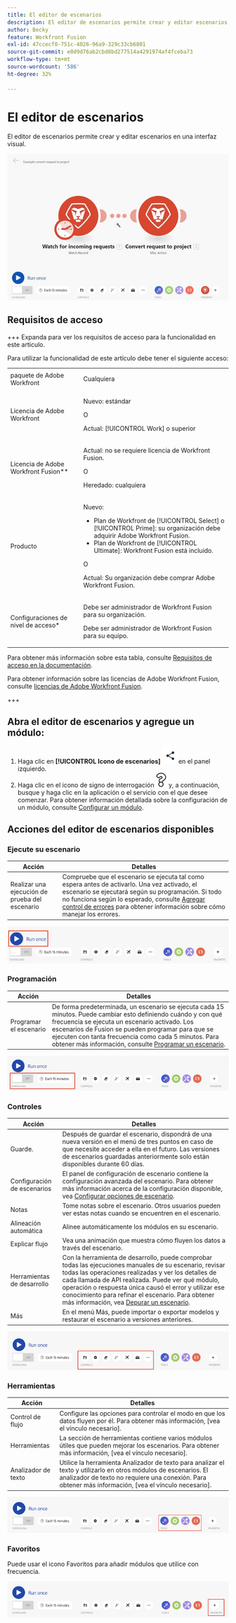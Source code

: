 ```yaml
---
title: El editor de escenarios
description: El editor de escenarios permite crear y editar escenarios en una interfaz visual.
author: Becky
feature: Workfront Fusion
exl-id: 47ccecf0-751c-4026-96a9-329c33cb6801
source-git-commit: e0d9d76ab2cbd8bd277514a4291974af4fceba73
workflow-type: tm+mt
source-wordcount: '586'
ht-degree: 32%

---
```


# El editor de escenarios

El editor de escenarios permite crear y editar escenarios en una interfaz visual.

![Editor de escenarios](assets/scenario-editor.jpg)

## Requisitos de acceso

+++ Expanda para ver los requisitos de acceso para la funcionalidad en este artículo.

Para utilizar la funcionalidad de este artículo debe tener el siguiente acceso:

<table style="table-layout:auto">
 <col> 
 <col> 
 <tbody> 
  <tr> 
   <td role="rowheader">paquete de Adobe Workfront</td> 
   <td> <p>Cualquiera</p> </td> 
  </tr> 
  <tr data-mc-conditions=""> 
   <td role="rowheader">Licencia de Adobe Workfront</td> 
   <td> <p>Nuevo: estándar</p><p>O</p><p>Actual: [!UICONTROL Work] o superior</p> </td> 
  </tr> 
  <tr> 
   <td role="rowheader">Licencia de Adobe Workfront Fusion**</td> 
   <td>
   <p>Actual: no se requiere licencia de Workfront Fusion.</p>
   <p>O</p>
   <p>Heredado: cualquiera </p>
   </td> 
  </tr> 
  <tr> 
   <td role="rowheader">Producto</td> 
   <td>
   <p>Nuevo:</p> <ul><li>Plan de Workfront de [!UICONTROL Select] o [!UICONTROL Prime]: su organización debe adquirir Adobe Workfront Fusion.</li><li>Plan de Workfront de [!UICONTROL Ultimate]: Workfront Fusion está incluido.</li></ul>
   <p>O</p>
   <p>Actual: Su organización debe comprar Adobe Workfront Fusion.</p>
   </td> 
  </tr>
  <tr data-mc-conditions=""> 
   <td role="rowheader">Configuraciones de nivel de acceso*</td> 
   <td> 
     <p>Debe ser administrador de Workfront Fusion para su organización.</p>
     <p>Debe ser administrador de Workfront Fusion para su equipo.</p>
   </td> 
  </tr> 
   </td> 
  </tr> 
 </tbody> 
</table>

Para obtener más información sobre esta tabla, consulte [Requisitos de acceso en la documentación](/help/workfront-fusion/references/licenses-and-roles/access-level-requirements-in-documentation.md).

Para obtener información sobre las licencias de Adobe Workfront Fusion, consulte [licencias de Adobe Workfront Fusion](/help/workfront-fusion/set-up-and-manage-workfront-fusion/licensing-operations-overview/license-automation-vs-integration.md).

+++

## Abra el editor de escenarios y agregue un módulo:

1. Haga clic en **[!UICONTROL Icono de escenarios]** ![escenarios](assets/scenarios-icon.png) en el panel izquierdo.
1. Haga clic en el icono de signo de interrogación ![icono de pregunta](assets/question-mark-full-size.png) y, a continuación, busque y haga clic en la aplicación o el servicio con el que desee comenzar. Para obtener información detallada sobre la configuración de un módulo, consulte [Configurar un módulo](/help/workfront-fusion/create-scenarios/add-modules/configure-a-modules-settings.md).

## Acciones del editor de escenarios disponibles

### Ejecute su escenario

| Acción | Detalles |
|----------|----------|
| Realizar una ejecución de prueba del escenario | Compruebe que el escenario se ejecuta tal como espera antes de activarlo. Una vez activado, el escenario se ejecutará según su programación. Si todo no funciona según lo esperado, consulte [Agregar control de errores](/help/workfront-fusion/create-scenarios/config-error-handling/error-handling.md) para obtener información sobre cómo manejar los errores. |

![botón de escenario de ejecución](assets/run-your-scenario.png)

### Programación

| Acción | Detalles |
|----------|----------|
| Programar el escenario | De forma predeterminada, un escenario se ejecuta cada 15 minutos. Puede cambiar esto definiendo cuándo y con qué frecuencia se ejecuta un escenario activado. Los escenarios de Fusion se pueden programar para que se ejecuten con tanta frecuencia como cada 5 minutos. Para obtener más información, consulte [Programar un escenario](/help/workfront-fusion/create-scenarios/config-scenarios-settings/schedule-a-scenario.md). |

![panel de programación](assets/scheduling-scenario-editor.png)

### Controles

| Acción | Detalles |
|----------|----------|
| Guarde. | Después de guardar el escenario, dispondrá de una nueva versión en el menú de tres puntos en caso de que necesite acceder a ella en el futuro. Las versiones de escenarios guardadas anteriormente solo están disponibles durante 60 días. |
| Configuración de escenarios | El panel de configuración de escenario contiene la configuración avanzada del escenario. Para obtener más información acerca de la configuración disponible, vea [Configurar opciones de escenario](/help/workfront-fusion/create-scenarios/config-scenarios-settings/configure-scenario-settings.md). |
| Notas | Tome notas sobre el escenario. Otros usuarios pueden ver estas notas cuando se encuentren en el escenario. |
| Alineación automática | Alinee automáticamente los módulos en su escenario. |
| Explicar flujo | Vea una animación que muestra cómo fluyen los datos a través del escenario. |
| Herramientas de desarrollo | Con la herramienta de desarrollo, puede comprobar todas las ejecuciones manuales de su escenario, revisar todas las operaciones realizadas y ver los detalles de cada llamada de API realizada. Puede ver qué módulo, operación o respuesta única causó el error y utilizar ese conocimiento para refinar el escenario. Para obtener más información, vea [Depurar un escenario](/help/workfront-fusion/manage-scenarios/debug-a-scenario.md). |
| Más | En el menú Más, puede importar o exportar modelos y restaurar el escenario a versiones anteriores. |

![panel de controles](assets/controls-editor-scenario.png)

### Herramientas

| Acción | Detalles |
|----------|----------|
| Control de flujo | Configure las opciones para controlar el modo en que los datos fluyen por él. Para obtener más información, [vea el vínculo necesario]. |
| Herramientas | La sección de herramientas contiene varios módulos útiles que pueden mejorar los escenarios. Para obtener más información, [vea el vínculo necesario]. |
| Analizador de texto | Utilice la herramienta Analizador de texto para analizar el texto y utilizarlo en otros módulos de escenarios. El analizador de texto no requiere una conexión. Para obtener más información, [vea el vínculo necesario]. |

![panel de herramientas](assets/tools-scenario-editor.png)

### Favoritos

Puede usar el icono Favoritos para añadir módulos que utilice con frecuencia.

![Panel de favoritos](assets/favorites-scenario-editor.png)
